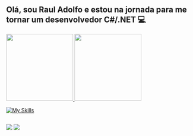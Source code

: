 ## Olá, sou Raul Adolfo e estou na jornada para me tornar um desenvolvedor C#/.NET 💻
<div>
  <a href="https://github.com/RaulAdolfo">
  <img height="180em" src="https://github-readme-stats.vercel.app/api?username=RaulAdolfo&show_icons=true&theme=dracula&include_all_commits=true&count_private=true"/>
  <img height="180em" src="https://github-readme-stats.vercel.app/api/top-langs/?username=RaulAdolfo&layout=compact&langs_count=16&theme=dracula"/>
</div> 

  [![My Skills](https://skillicons.dev/icons?i=cs,dotnet,js,html,css)](https://skillicons.dev)
  ##
 
<div> 
   <a href="https://www.linkedin.com/in/raul-c%C3%A9sar-adolfo-b19997225/" target="_blank"><img src="https://img.shields.io/badge/-LinkedIn-%230077B5?style=for-the-badge&logo=linkedin&logoColor=white" target="_blank"></a>
   <a href = "mailto:raulcesara@gmail.com"><img src="https://img.shields.io/badge/-Gmail-%23333?style=for-the-badge&logo=gmail&logoColor=white" target="_blank"></a>
  
</div>
